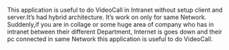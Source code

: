 
This application is useful to do VideoCall in Intranet without setup client and server.It’s had hybrid architecture. It’s work on only for same Network. Suddenly,if you are in collage or some huge area of company who has in intranet between their different Department, Internet is goes down and their pc connected in same Network this application is useful to do VideoCall.

